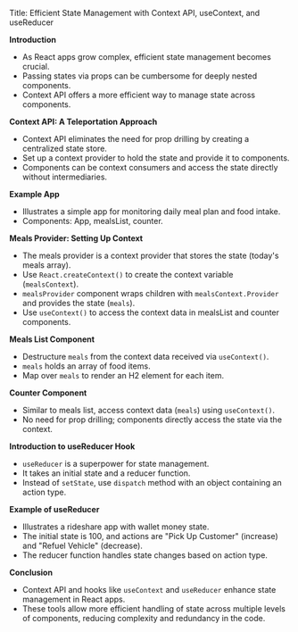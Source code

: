 Title: Efficient State Management with Context API, useContext, and useReducer

**Introduction**
- As React apps grow complex, efficient state management becomes crucial.
- Passing states via props can be cumbersome for deeply nested components.
- Context API offers a more efficient way to manage state across components.

**Context API: A Teleportation Approach**
- Context API eliminates the need for prop drilling by creating a centralized state store.
- Set up a context provider to hold the state and provide it to components.
- Components can be context consumers and access the state directly without intermediaries.

**Example App**
- Illustrates a simple app for monitoring daily meal plan and food intake.
- Components: App, mealsList, counter.

**Meals Provider: Setting Up Context**
- The meals provider is a context provider that stores the state (today's meals array).
- Use `React.createContext()` to create the context variable (`mealsContext`).
- `mealsProvider` component wraps children with `mealsContext.Provider` and provides the state (`meals`).
- Use `useContext()` to access the context data in mealsList and counter components.

**Meals List Component**
- Destructure `meals` from the context data received via `useContext()`.
- `meals` holds an array of food items.
- Map over `meals` to render an H2 element for each item.

**Counter Component**
- Similar to meals list, access context data (`meals`) using `useContext()`.
- No need for prop drilling; components directly access the state via the context.

**Introduction to useReducer Hook**
- `useReducer` is a superpower for state management.
- It takes an initial state and a reducer function.
- Instead of `setState`, use `dispatch` method with an object containing an action type.

**Example of useReducer**
- Illustrates a rideshare app with wallet money state.
- The initial state is 100, and actions are "Pick Up Customer" (increase) and "Refuel Vehicle" (decrease).
- The reducer function handles state changes based on action type.

**Conclusion**
- Context API and hooks like `useContext` and `useReducer` enhance state management in React apps.
- These tools allow more efficient handling of state across multiple levels of components, reducing complexity and redundancy in the code.
